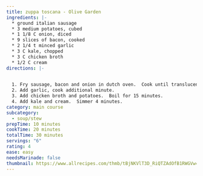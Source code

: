 ```yaml
---
title: zuppa toscana - Olive Garden
ingredients: |-
  * g﻿round italian sausage
  * 3﻿ medium potatoes, cubed
  * 1﻿ 1/8 C onion, diced
  * 9﻿ slices of bacon, cooked
  * 2﻿ 1/4 t minced garlic
  * 3﻿ C kale, chopped
  * 3﻿ C chicken broth
  * 1﻿/2 C cream
directions: |-
  

  1. F﻿ry sausage, bacon and onion in dutch oven.  Cook until translucent.
  2. A﻿dd garlic, cook additional minute.
  3. A﻿dd chicken broth and potatoes.  Boil for 15 minutes.
  4. A﻿dd kale and cream.  Simmer 4 minutes.
category: main course
subcategory:
  - soup/stew
prepTime: 10 minutes
cookTime: 20 minutes
totalTime: 30 minutes
servings: "6"
rating: 4
ease: easy
needsMarinade: false
thumbnail: https://www.allrecipes.com/thmb/tBjNKVlT3D_RiQTZAdOfB1RWGVw=/1500x0/filters:no_upscale():max_bytes(150000):strip_icc()/255253-OG-Zuppa-Toscano-Soup-ddmfs-103644-4x3-1-62a3f7c7f86348b2b5b48c9f35a4c5a4.jpg
---
```

